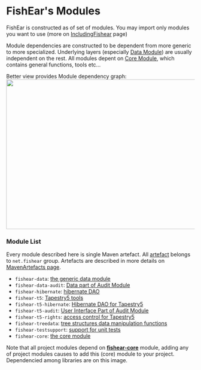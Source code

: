# FishEar's Modules #
FishEar is constructed as of set of modules. You may import only modules you want to use (more on [IncludingFishear](IncludingFishear.md) page)

Module dependencies are constructed to be dependent from more generic to more specialized. Underlying layers (especially [Data Module](modules_Data.md)) are usually independent on the rest. All modules depent on [Core Module](modules_Core.md), which contains general functions, tools etc...

Better view provides Module dependency graph:
<img src='https://sites.google.com/site/raterwork/fishear_module_dependencies.png?attredirects=0&d=1' width='600' height='400' />



### Module List ###
Every module described here is single Maven artefact. All  [artefact](MavenArtefacts.md) belongs to `net.fishear` group. Artefacts are described in more details on [MavenArtefacts page](MavenArtefacts.md).

  * `fishear-data`: [the generic data module](modules_Data.md)
  * `fishear-data-audit`: [Data part of Audit Module](modules_Audit.md)
  * `fishear-hibernate`: [hibernate DAO](modules_Hibernate.md)
  * `fishear-t5`: [Tapestry5 tools](modules_T5.md)
  * `fishear-t5-hibernate`: [Hibernate DAO for Tapestry5](modules_T5Hibername.md)
  * `fishear-t5-audit`: [User Interface Part of Audit Module](modules_Audit.md)
  * `fishear-t5-rights`: [access control for Tapestry5](modules_T5Rights.md)
  * `fishear-treedata`: [tree structures data manipulation functions](modules_TreeData.md)
  * `fishear-testsupport`: [support for unit tests](modules_TestSupport.md)
  * `fishear-core`: [the core module](modules_Core.md)

Note that all project modules depend on **[fishear-core](modules_Core.md)** module, adding any of project modules causes to add this (core) module to your project.
Dependencied among libraries are on this image.